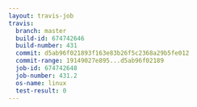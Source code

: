 ```yaml
---
layout: travis-job
travis:
  branch: master
  build-id: 674742646
  build-number: 431
  commit: d5ab96f021893f163e83b26f5c2368a29b5fe012
  commit-range: 19149027e895...d5ab96f02189
  job-id: 674742648
  job-number: 431.2
  os-name: linux
  test-result: 0
---
```

